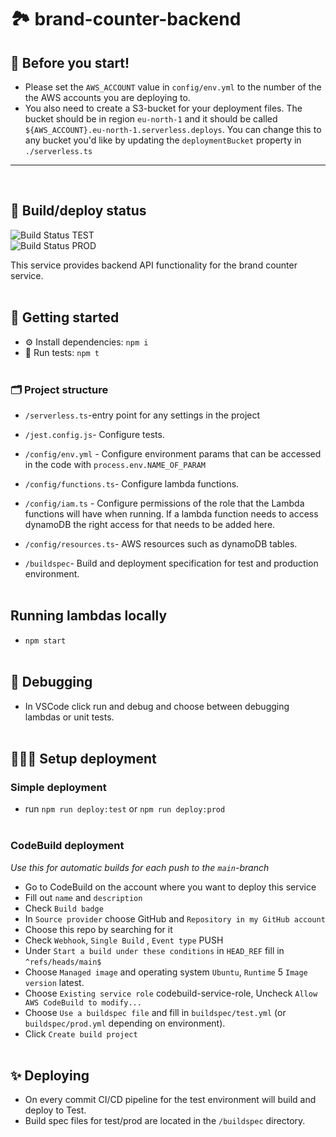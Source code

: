 # 🏞 brand-counter-backend

## 📣 Before you start!

- Please set the `AWS_ACCOUNT` value in `config/env.yml` to the number of the the AWS accounts you are deploying to.
- You also need to create a S3-bucket for your deployment files. The bucket should be in region `eu-north-1` and it should be called
  `${AWS_ACCOUNT}.eu-north-1.serverless.deploys`. You can change this to any bucket you'd like by updating the `deploymentBucket` property in `./serverless.ts`

---

<br />

## 🧱 Build/deploy status

![Build Status TEST](todo-add-build-badge-for-test-here)
<br />
![Build Status PROD](todo-add-build-badge-for-prod-here)

This service provides backend API functionality for the brand counter service.
<br /><br />

## 📃 Getting started

- ⚙️ Install dependencies: `npm i`
- 🧪 Run tests: `npm t`
  <br /><br />

### 🗂 Project structure

- `/serverless.ts`-entry point for any settings in the project
- `/jest.config.js`- Configure tests.

- `/config/env.yml` - Configure environment params that can be accessed in the code with `process.env.NAME_OF_PARAM`
- `/config/functions.ts`- Configure lambda functions.
- `/config/iam.ts` - Configure permissions of the role that the Lambda functions will have when running. If a lambda function needs to access dynamoDB the right access for that needs to be added here.
- `/config/resources.ts`- AWS resources such as dynamoDB tables.
- `/buildspec`- Build and deployment specification for test and production environment.
  <br /><br />

## Running lambdas locally

- `npm start`
  <br /><br />

## 🐛 Debugging

- In VSCode click run and debug and choose between debugging lambdas or unit tests.
  <br /><br />

## 👷🏻‍♀️ Setup deployment

### Simple deployment

- run `npm run deploy:test` or `npm run deploy:prod`
  <br /><br />

### CodeBuild deployment
<i>Use this for automatic builds for each push to the `main`-branch</i>
- Go to CodeBuild on the account where you want to deploy this service
- Fill out `name` and `description`
- Check `Build badge`
- In `Source provider` choose GitHub and `Repository in my GitHub account`
- Choose this repo by searching for it
- Check `Webhook`, `Single Build` , `Event type` PUSH
- Under `Start a build under these conditions` in `HEAD_REF` fill in `^refs/heads/main$`
- Choose `Managed image` and operating system `Ubuntu`, `Runtime` 5 `Image version` latest.
- Choose `Existing service role` codebuild-service-role, Uncheck `Allow AWS CodeBuild to modify...`
- Choose `Use a buildspec file` and fill in `buildspec/test.yml` (or `buildspec/prod.yml` depending on environment).
- Click `Create build project`
  <br /><br />

## ✨ Deploying

- On every commit CI/CD pipeline for the test environment will build and deploy to Test.
- Build spec files for test/prod are located in the `/buildspec` directory.
